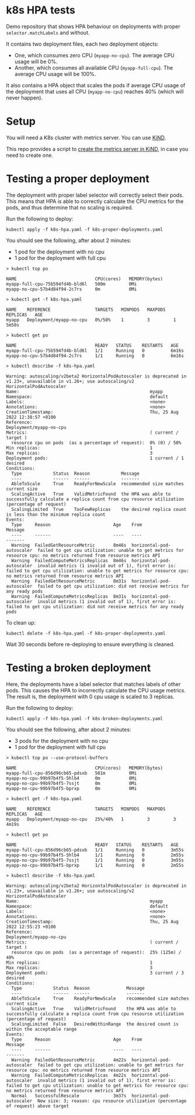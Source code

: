 # k8s HPA tests

Demo repository that shows HPA behaviour on deployments with proper `selector.matchLabels` and without.

It contains two deployment files, each two deployment objects:

- One, which consumes zero CPU (`myapp-no-cpu`). The average CPU usage will be 0%.
- Another, which consumes all available CPU (`myapp-full-cpu`). The average CPU usage will be 100%.

It also contains a HPA object that scales the pods if average CPU usage of the deployment that uses all CPU (`myapp-no-cpu`) reaches 40% (which will never happen).

# Setup

You will need a K8s cluster with metrics server. You can use [KiND](https://github.com/kubernetes-sigs/kind).

This repo provides a script to [create the metrics server in KiND](./create-metrics-server.sh), in case you need to create one.

# Testing a proper deployment

The deployment with proper label selector will correctly select their pods. This means that HPA is able to correctly calculate the CPU metrics for the pods, and thus determine that no scaling is required.

Run the following to deploy:

```shell
kubectl apply -f k8s-hpa.yaml -f k8s-proper-deployments.yaml
```

You should see the following, after about 2 minutes:

- 1 pod for the deployment with no cpu
- 1 pod for the deployment with full cpu

```text
> kubectl top po

NAME                              CPU(cores)   MEMORY(bytes)
myapp-full-cpu-75b594fd4b-bld6l   500m         0Mi
myapp-no-cpu-57b4d84f94-2c7rs     0m           0Mi

> kubectl get -f k8s-hpa.yaml

NAME    REFERENCE                 TARGETS   MINPODS   MAXPODS   REPLICAS   AGE
myapp   Deployment/myapp-no-cpu   0%/50%    1         3         1          5m50s

> kubectl get po 

NAME                              READY   STATUS    RESTARTS   AGE
myapp-full-cpu-75b594fd4b-bld6l   1/1     Running   0          6m16s
myapp-no-cpu-57b4d84f94-2c7rs     1/1     Running   0          6m16s

> kubectl describe -f k8s-hpa.yaml             

Warning: autoscaling/v2beta2 HorizontalPodAutoscaler is deprecated in v1.23+, unavailable in v1.26+; use autoscaling/v2 HorizontalPodAutoscaler
Name:                                                  myapp
Namespace:                                             default
Labels:                                                <none>
Annotations:                                           <none>
CreationTimestamp:                                     Thu, 25 Aug 2022 12:38:57 +0100
Reference:                                             Deployment/myapp-no-cpu
Metrics:                                               ( current / target )
  resource cpu on pods  (as a percentage of request):  0% (0) / 50%
Min replicas:                                          1
Max replicas:                                          3
Deployment pods:                                       1 current / 1 desired
Conditions:
  Type            Status  Reason            Message
  ----            ------  ------            -------
  AbleToScale     True    ReadyForNewScale  recommended size matches current size
  ScalingActive   True    ValidMetricFound  the HPA was able to successfully calculate a replica count from cpu resource utilization (percentage of request)
  ScalingLimited  True    TooFewReplicas    the desired replica count is less than the minimum replica count
Events:
  Type     Reason                        Age    From                       Message
  ----     ------                        ----   ----                       -------
  Warning  FailedGetResourceMetric       8m46s  horizontal-pod-autoscaler  failed to get cpu utilization: unable to get metrics for resource cpu: no metrics returned from resource metrics API
  Warning  FailedComputeMetricsReplicas  8m46s  horizontal-pod-autoscaler  invalid metrics (1 invalid out of 1), first error is: failed to get cpu utilization: unable to get metrics for resource cpu: no metrics returned from resource metrics API
  Warning  FailedGetResourceMetric       8m31s  horizontal-pod-autoscaler  failed to get cpu utilization: did not receive metrics for any ready pods
  Warning  FailedComputeMetricsReplicas  8m31s  horizontal-pod-autoscaler  invalid metrics (1 invalid out of 1), first error is: failed to get cpu utilization: did not receive metrics for any ready pods
```

To clean up:

```shell
kubectl delete -f k8s-hpa.yaml -f k8s-proper-deployments.yaml
```

Wait 30 seconds before re-deploying to ensure everything is cleaned.

# Testing a broken deployment

Here, the deployments have a label selector that matches labels of other pods. This causes the HPA to incorrectly calculate the CPU usage metrics. The result is, the deployment with 0 cpu usage is scaled to 3 replicas.

Run the following to deploy:

```shell
kubectl apply -f k8s-hpa.yaml -f k8s-broken-deployments.yaml
```

You should see the following, after about 2 minutes:

- 3 pods for the deployment with no cpu
- 1 pod for the deployment with full cpu

```text
> kubectl top po --use-protocol-buffers

NAME                              CPU(cores)   MEMORY(bytes)
myapp-full-cpu-856d96cb65-pdsxb   501m         0Mi
myapp-no-cpu-99b97b4f5-5hlb4	  0m           0Mi
myapp-no-cpu-99b97b4f5-7ssjt	  0m           0Mi
myapp-no-cpu-99b97b4f5-bprxp	  0m           0Mi

> kubectl get -f k8s-hpa.yaml

NAME    REFERENCE                 TARGETS   MINPODS   MAXPODS   REPLICAS   AGE
myapp   Deployment/myapp-no-cpu   25%/40%   1         3         3          4m19s

> kubectl get po

NAME                              READY   STATUS    RESTARTS   AGE
myapp-full-cpu-856d96cb65-pdsxb   1/1     Running   0          3m55s
myapp-no-cpu-99b97b4f5-5hlb4	  1/1     Running   0          2m55s
myapp-no-cpu-99b97b4f5-7ssjt	  1/1     Running   0          3m55s
myapp-no-cpu-99b97b4f5-bprxp	  1/1     Running   0          2m55s

> kubectl describe -f k8s-hpa.yaml

Warning: autoscaling/v2beta2 HorizontalPodAutoscaler is deprecated in v1.23+, unavailable in v1.26+; use autoscaling/v2 HorizontalPodAutoscaler
Name:                                                  myapp
Namespace:                                             default
Labels:                                                <none>
Annotations:                                           <none>
CreationTimestamp:                                     Thu, 25 Aug 2022 12:55:23 +0100
Reference:                                             Deployment/myapp-no-cpu
Metrics:                                               ( current / target )
  resource cpu on pods  (as a percentage of request):  25% (125m) / 40%
Min replicas:                                          1
Max replicas:                                          3
Deployment pods:                                       3 current / 3 desired
Conditions:
  Type            Status  Reason              Message
  ----            ------  ------              -------
  AbleToScale     True    ReadyForNewScale    recommended size matches current size
  ScalingActive   True    ValidMetricFound    the HPA was able to successfully calculate a replica count from cpu resource utilization (percentage of request)
  ScalingLimited  False   DesiredWithinRange  the desired count is within the acceptable range
Events:
  Type     Reason                        Age    From                       Message
  ----     ------                        ----   ----                       -------
  Warning  FailedGetResourceMetric       4m22s  horizontal-pod-autoscaler  failed to get cpu utilization: unable to get metrics for resource cpu: no metrics returned from resource metrics API
  Warning  FailedComputeMetricsReplicas  4m22s  horizontal-pod-autoscaler  invalid metrics (1 invalid out of 1), first error is: failed to get cpu utilization: unable to get metrics for resource cpu: no metrics returned from resource metrics API
  Normal   SuccessfulRescale             3m37s  horizontal-pod-autoscaler  New size: 3; reason: cpu resource utilization (percentage of request) above target
```
